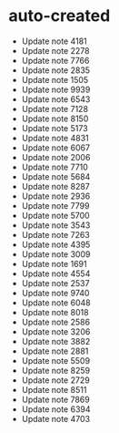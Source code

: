 # auto-created
- Update note 4181
- Update note 2278
- Update note 7766
- Update note 2835
- Update note 1505
- Update note 9939
- Update note 6543
- Update note 7128
- Update note 8150
- Update note 5173
- Update note 4831
- Update note 6067
- Update note 2006
- Update note 7710
- Update note 5684
- Update note 8287
- Update note 2936
- Update note 7799
- Update note 5700
- Update note 3543
- Update note 7263
- Update note 4395
- Update note 3009
- Update note 1691
- Update note 4554
- Update note 2537
- Update note 9740
- Update note 6048
- Update note 8018
- Update note 2586
- Update note 3206
- Update note 3882
- Update note 2881
- Update note 5509
- Update note 8259
- Update note 2729
- Update note 8511
- Update note 7869
- Update note 6394
- Update note 4703
